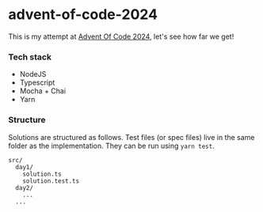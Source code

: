 # advent-of-code-2024

This is my attempt at [Advent Of Code 2024](https://adventofcode.com/2024/), let's see how far we get!

### Tech stack

- NodeJS
- Typescript
- Mocha + Chai
- Yarn

### Structure

Solutions are structured as follows. Test files (or spec files) live in the same folder as the implementation.
They can be run using `yarn test`.

```
src/
  day1/
    solution.ts
    solution.test.ts
  day2/
    ...
  ...
```
